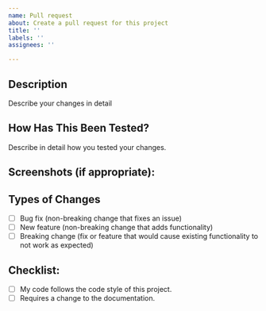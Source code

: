 ```yaml
---
name: Pull request
about: Create a pull request for this project
title: ''
labels: ''
assignees: ''

---
```


## Description

Describe your changes in detail

## How Has This Been Tested?

Describe in detail how you tested your changes.

## Screenshots (if appropriate):

## Types of Changes
<!--- What types of changes does your code introduce? Put an `x` in all the boxes that apply: -->
- [ ] Bug fix (non-breaking change that fixes an issue)
- [ ] New feature (non-breaking change that adds functionality)
- [ ] Breaking change (fix or feature that would cause existing functionality to not work as expected)

## Checklist:
<!--- Go over all the following points, and put an `x` in all the boxes that apply. -->
- [ ] My code follows the code style of this project.
- [ ] Requires a change to the documentation.
